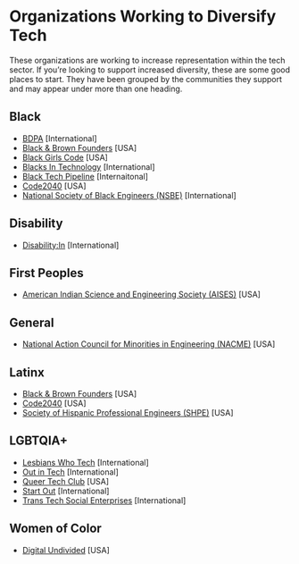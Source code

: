 # Organizations Working to Diversify Tech

These organizations are working to increase representation within the tech sector. If you’re looking to support increased diversity, these are some good places to start. They have been grouped by the communities they support and may appear under more than one heading.

## Black

* [BDPA](https://www.bdpa.org/) [International]
* [Black & Brown Founders](https://blackandbrownfounders.com/) [USA]
* [Black Girls Code](https://www.blackgirlscode.com/) [USA]
* [Blacks In Technology](https://www.blacksintechnology.net/) [International]
* [Black Tech Pipeline](https://blacktechpipeline.com/) [Internaitonal]
* [Code2040](http://www.code2040.org/) [USA]
* [National Society of Black Engineers (NSBE)](https://www.nsbe.org/) [International]

## Disability

* [Disability:In](https://disabilityin.org/) [International]

## First Peoples

* [American Indian Science and Engineering Society (AISES)](https://www.aises.org/) [USA]

## General

* [National Action Council for Minorities in Engineering (NACME)](https://www.nacme.org/) [USA]

## Latinx

* [Black & Brown Founders](https://blackandbrownfounders.com/) [USA]
* [Code2040](http://www.code2040.org/) [USA]
* [Society of Hispanic Professional Engineers (SHPE)](https://shpe.org/) [USA]

## LGBTQIA+

* [Lesbians Who Tech](https://lesbianswhotech.org/) [International]
* [Out in Tech](https://outintech.com/) [International]
* [Queer Tech Club](https://queertechclub.com/) [USA]
* [Start Out](http://startout.org/) [International]
* [Trans Tech Social Enterprises](https://www.transtechsocial.org/) [International]

## Women of Color

* [Digital Undivided](https://www.digitalundivided.com/) [USA]
